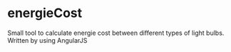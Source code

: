 # energieCost
Small tool to calculate energie cost between different types of light bulbs. Written by using AngularJS
